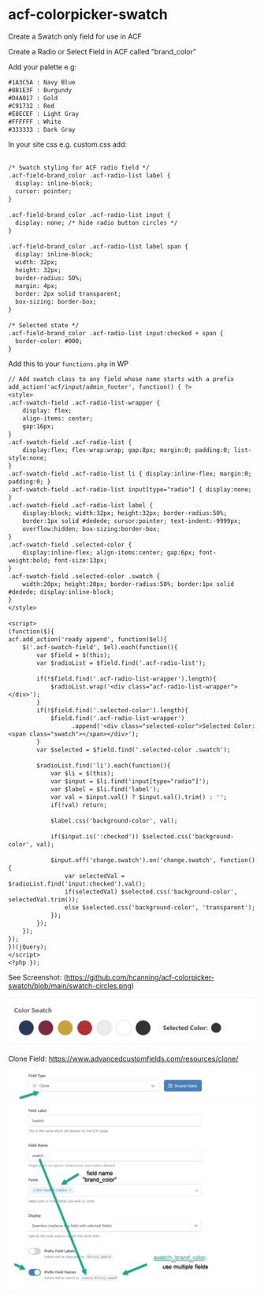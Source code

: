 # acf-colorpicker-swatch
Create a Swatch only field for use in ACF

Create a Radio or Select Field in ACF called "brand_color"

Add your palette e.g:
```
#1A3C5A : Navy Blue
#8B1E3F : Burgundy
#D4A017 : Gold
#C91732 : Red
#E8ECEF : Light Gray
#FFFFFF : White
#333333 : Dark Gray
```

In your site css e.g. custom.css add:
```

/* Swatch styling for ACF radio field */
.acf-field-brand_color .acf-radio-list label {
  display: inline-block;
  cursor: pointer;
}

.acf-field-brand_color .acf-radio-list input {
  display: none; /* hide radio button circles */
}

.acf-field-brand_color .acf-radio-list label span {
  display: inline-block;
  width: 32px;
  height: 32px;
  border-radius: 50%;
  margin: 4px;
  border: 2px solid transparent;
  box-sizing: border-box;
}

/* Selected state */
.acf-field-brand_color .acf-radio-list input:checked + span {
  border-color: #000;
}
```

Add this to your `functions.php` in WP
```
// Add swatch class to any field whose name starts with a prefix
add_action('acf/input/admin_footer', function() { ?>
<style>
.acf-swatch-field .acf-radio-list-wrapper {
    display: flex;
    align-items: center;
    gap:16px;
}
.acf-swatch-field .acf-radio-list {
    display:flex; flex-wrap:wrap; gap:8px; margin:0; padding:0; list-style:none;
}
.acf-swatch-field .acf-radio-list li { display:inline-flex; margin:0; padding:0; }
.acf-swatch-field .acf-radio-list input[type="radio"] { display:none; }
.acf-swatch-field .acf-radio-list label {
    display:block; width:32px; height:32px; border-radius:50%;
    border:1px solid #dedede; cursor:pointer; text-indent:-9999px;
    overflow:hidden; box-sizing:border-box;
}
.acf-swatch-field .selected-color {
    display:inline-flex; align-items:center; gap:6px; font-weight:bold; font-size:13px;
}
.acf-swatch-field .selected-color .swatch {
    width:20px; height:20px; border-radius:50%; border:1px solid #dedede; display:inline-block;
}
</style>

<script>
(function($){
acf.add_action('ready append', function($el){
    $('.acf-swatch-field', $el).each(function(){
        var $field = $(this);
        var $radioList = $field.find('.acf-radio-list');

        if(!$field.find('.acf-radio-list-wrapper').length){
            $radioList.wrap('<div class="acf-radio-list-wrapper"></div>');
        }
        if(!$field.find('.selected-color').length){
            $field.find('.acf-radio-list-wrapper')
                  .append('<div class="selected-color">Selected Color: <span class="swatch"></span></div>');
        }
        var $selected = $field.find('.selected-color .swatch');

        $radioList.find('li').each(function(){
            var $li = $(this);
            var $input = $li.find('input[type="radio"]');
            var $label = $li.find('label');
            var val = $input.val() ? $input.val().trim() : '';
            if(!val) return;

            $label.css('background-color', val);

            if($input.is(':checked')) $selected.css('background-color', val);

            $input.off('change.swatch').on('change.swatch', function(){
                var selectedVal = $radioList.find('input:checked').val();
                if(selectedVal) $selected.css('background-color', selectedVal.trim());
                else $selected.css('background-color', 'transparent');
            });
        });
    });
});
})(jQuery);
</script>
<?php });
```


See Screenshot: (https://github.com/hcanning/acf-colorpicker-swatch/blob/main/swatch-circles.png)

![alt text](https://github.com/hcanning/acf-colorpicker-swatch/blob/main/swatch-circles.png "Screenshot")

Clone Field: https://www.advancedcustomfields.com/resources/clone/

![alt text](https://github.com/hcanning/acf-colorpicker-swatch/blob/main/clone-fields.png "Clone Field")


